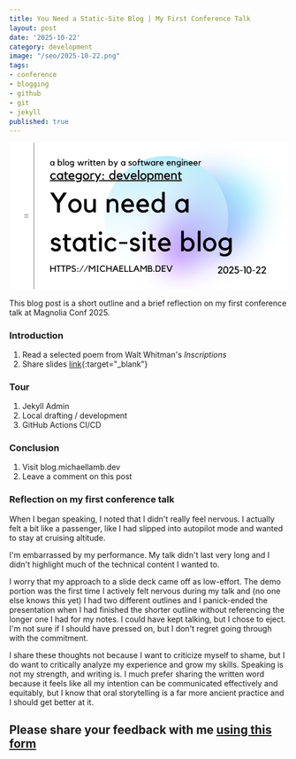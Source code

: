 ```yaml
---
title: You Need a Static-Site Blog | My First Conference Talk 
layout: post
date: '2025-10-22'
category: development
image: "/seo/2025-10-22.png"
tags:
- conference
- blogging
- github
- git
- jekyll
published: true
---
```


![seo](/seo/2025-10-22.png)

This blog post is a short outline and a brief reflection on my first conference talk at Magnolia Conf 2025.

### Introduction

1. Read a selected poem from Walt Whitman's *Inscriptions*
2. Share slides [link](/docs/magnoliaconf-slides.pdf){:target="_blank"} 

### Tour

1. Jekyll Admin
2. Local drafting / development
3. GitHub Actions CI/CD

### Conclusion

1. Visit blog.michaellamb.dev
2. Leave a comment on this post

### Reflection on my first conference talk

When I began speaking, I noted that I didn't really feel nervous. I actually felt a bit like a passenger, like I had slipped into autopilot mode and wanted to stay at cruising altitude.

I'm embarrassed by my performance. My talk didn't last very long and I didn't highlight much of the technical content I wanted to.

I worry that my approach to a slide deck came off as low-effort. The demo portion was the first time I actively felt nervous during my talk and (no one else knows this yet) I had two different outlines and I panick-ended the presentation when I had finished the shorter outline without referencing the longer one I had for my notes. I could have kept talking, but I chose to eject. I'm not sure if I should have pressed on, but I don't regret going through with the commitment.

I share these thoughts not because I want to criticize myself to shame, but I do want to critically analyze my experience and grow my skills. Speaking is not my strength, and writing is. I much prefer sharing the written word because it feels like all my intention can be communicated effectively and equitably, but I know that oral storytelling is a far more ancient practice and I should get better at it.

## Please share your feedback with me [using this form][form]

[form]:https://forms.microsoft.com/r/39CuARaZ0u
